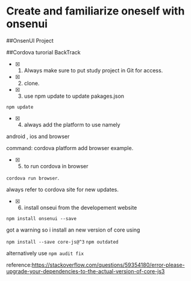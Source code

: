 # Create and familiarize oneself with onsenui


##OnsenUI Project

##Cordova turorial BackTrack

- [x] 1. Always make sure to put study project in Git for access.
- [x] 2. clone.
- [x] 3. use npm update to update pakages.json

` npm update `

- [x] 4. always add the platform to use namely

android , ios and browser

command: cordova platform add browser example.

- [x] 5. to run cordova in browser 

`cordova run browser`.

always refer to cordova site for new updates.


- [x] 6. install onseui from the developement website

`npm install onsenui --save`


got a warning so i install an new version of core
using

`npm install --save core-js@^3`
`npm outdated`


alternatively use
`npm audit fix`

reference:https://stackoverflow.com/questions/59354180/error-please-upgrade-your-dependencies-to-the-actual-version-of-core-js3
